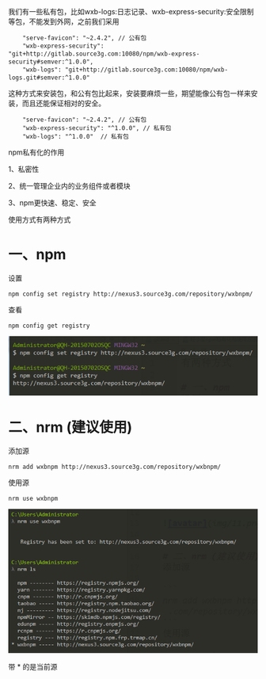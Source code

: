 我们有一些私有包，比如wxb-logs:日志记录、wxb-express-security:安全限制等包，不能发到外网，之前我们采用
```
    "serve-favicon": "~2.4.2", // 公有包
    "wxb-express-security": "git+http://gitlab.source3g.com:10080/npm/wxb-express-security#semver:^1.0.0",
    "wxb-logs": "git+http://gitlab.source3g.com:10080/npm/wxb-logs.git#semver:^1.0.0"
```
这种方式来安装包，和公有包比起来，安装要麻烦一些，期望能像公有包一样来安装，而且还能保证相对的安全。
```
    "serve-favicon": "~2.4.2", // 公有包
    "wxb-express-security": "^1.0.0", // 私有包
    "wxb-logs": "^1.0.0"  // 私有包
```
npm私有化的作用

1、私密性

2、统一管理企业内的业务组件或者模块

3、npm更快速、稳定、安全

使用方式有两种方式

# 一、npm 
设置
```
npm config set registry http://nexus3.source3g.com/repository/wxbnpm/
```
查看 

```
npm config get registry
```
![avatar](img/11.png)


# 二、nrm (建议使用)
添加源

```
nrm add wxbnpm http://nexus3.source3g.com/repository/wxbnpm/
```
使用源
```
nrm use wxbnpm
```
![avatar](img/12.png)


带 * 的是当前源